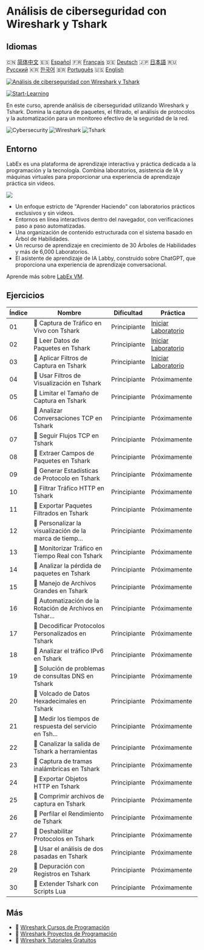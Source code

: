 # Análisis de ciberseguridad con Wireshark y Tshark

## Idiomas

🇨🇳 [简体中文](README_zh.md) 🇪🇸 [Español](README_es.md) 🇫🇷 [Français](README_fr.md) 🇩🇪 [Deutsch](README_de.md) 🇯🇵 [日本語](README_ja.md) 🇷🇺 [Русский](README_ru.md) 🇰🇷 [한국어](README_ko.md) 🇧🇷 [Português](README_pt.md) 🇺🇸 [English](README.md) 

[![Análisis de ciberseguridad con Wireshark y Tshark](https://cover-creator.labex.io/cybersecurity-analysis-with-wireshark-and-tshark.png?lang=es)](https://labex.io/es/courses/cybersecurity-analysis-with-wireshark-and-tshark)

[![Start-Learning](https://img.shields.io/badge/Start-Learning-whitesmoke?style=for-the-badge)](https://labex.io/es/courses/cybersecurity-analysis-with-wireshark-and-tshark)

En este curso, aprende análisis de ciberseguridad utilizando Wireshark y Tshark. Domina la captura de paquetes, el filtrado, el análisis de protocolos y la automatización para un monitoreo efectivo de la seguridad de la red.

![Cybersecurity](https://img.shields.io/badge/Cybersecurity-whitesmoke?style=for-the-badge&logo=cybersecurity)
![Wireshark](https://img.shields.io/badge/Wireshark-whitesmoke?style=for-the-badge&logo=wireshark)
![Tshark](https://img.shields.io/badge/Tshark-whitesmoke?style=for-the-badge&logo=tshark)


## Entorno

LabEx es una plataforma de aprendizaje interactiva y práctica dedicada a la programación y la tecnología. Combina laboratorios, asistencia de IA y máquinas virtuales para proporcionar una experiencia de aprendizaje práctica sin videos.

![](https://tutorial-screenshot.getvm.io/images/vm-1725247253.png)

- Un enfoque estricto de "Aprender Haciendo" con laboratorios prácticos exclusivos y sin videos.
- Entornos en línea interactivos dentro del navegador, con verificaciones paso a paso automatizadas.
- Una organización de contenido estructurada con el sistema basado en Árbol de Habilidades.
- Un recurso de aprendizaje en crecimiento de 30 Árboles de Habilidades y más de 6,000 Laboratorios.
- El asistente de aprendizaje de IA Labby, construido sobre ChatGPT, que proporciona una experiencia de aprendizaje conversacional.

Aprende más sobre [LabEx VM](https://support.labex.io/using-labex/virtual-machine).

## Ejercicios

|   Índice | Nombre                                                   | Dificultad   | Práctica                                                                                                                         |
|----------|----------------------------------------------------------|--------------|----------------------------------------------------------------------------------------------------------------------------------|
|       01 | 📖 Captura de Tráfico en Vivo con Tshark                 | Principiante | <a target='_blank' href='https://labex.io/es/tutorials/wireshark-capture-live-traffic-in-tshark-548916'>Iniciar Laboratorio</a>  |
|       02 | 📖 Leer Datos de Paquetes en Tshark                      | Principiante | <a target='_blank' href='https://labex.io/es/tutorials/wireshark-read-packet-data-in-tshark-548937'>Iniciar Laboratorio</a>      |
|       03 | 📖 Aplicar Filtros de Captura en Tshark                  | Principiante | <a target='_blank' href='https://labex.io/es/tutorials/wireshark-apply-capture-filters-in-tshark-548914'>Iniciar Laboratorio</a> |
|       04 | 📖 Usar Filtros de Visualización en Tshark               | Principiante | Próximamente                                                                                                                     |
|       05 | 📖 Limitar el Tamaño de Captura en Tshark                | Principiante | Próximamente                                                                                                                     |
|       06 | 📖 Analizar Conversaciones TCP en Tshark                 | Principiante | Próximamente                                                                                                                     |
|       07 | 📖 Seguir Flujos TCP en Tshark                           | Principiante | Próximamente                                                                                                                     |
|       08 | 📖 Extraer Campos de Paquetes en Tshark                  | Principiante | Próximamente                                                                                                                     |
|       09 | 📖 Generar Estadísticas de Protocolo en Tshark           | Principiante | Próximamente                                                                                                                     |
|       10 | 📖 Filtrar Tráfico HTTP en Tshark                        | Principiante | Próximamente                                                                                                                     |
|       11 | 📖 Exportar Paquetes Filtrados en Tshark                 | Principiante | Próximamente                                                                                                                     |
|       12 | 📖 Personalizar la visualización de la marca de tiemp... | Principiante | Próximamente                                                                                                                     |
|       13 | 📖 Monitorizar Tráfico en Tiempo Real con Tshark         | Principiante | Próximamente                                                                                                                     |
|       14 | 📖 Analizar la pérdida de paquetes en Tshark             | Principiante | Próximamente                                                                                                                     |
|       15 | 📖 Manejo de Archivos Grandes en Tshark                  | Principiante | Próximamente                                                                                                                     |
|       16 | 📖 Automatización de la Rotación de Archivos en Tshar... | Principiante | Próximamente                                                                                                                     |
|       17 | 📖 Decodificar Protocolos Personalizados en Tshark       | Principiante | Próximamente                                                                                                                     |
|       18 | 📖 Analizar el tráfico IPv6 en Tshark                    | Principiante | Próximamente                                                                                                                     |
|       19 | 📖 Solución de problemas de consultas DNS en Tshark      | Principiante | Próximamente                                                                                                                     |
|       20 | 📖 Volcado de Datos Hexadecimales en Tshark              | Principiante | Próximamente                                                                                                                     |
|       21 | 📖 Medir los tiempos de respuesta del servicio en Tsh... | Principiante | Próximamente                                                                                                                     |
|       22 | 📖 Canalizar la salida de Tshark a herramientas          | Principiante | Próximamente                                                                                                                     |
|       23 | 📖 Captura de tramas inalámbricas en Tshark              | Principiante | Próximamente                                                                                                                     |
|       24 | 📖 Exportar Objetos HTTP en Tshark                       | Principiante | Próximamente                                                                                                                     |
|       25 | 📖 Comprimir archivos de captura en Tshark               | Principiante | Próximamente                                                                                                                     |
|       26 | 📖 Perfilar el Rendimiento de Tshark                     | Principiante | Próximamente                                                                                                                     |
|       27 | 📖 Deshabilitar Protocolos en Tshark                     | Principiante | Próximamente                                                                                                                     |
|       28 | 📖 Usar el análisis de dos pasadas en Tshark             | Principiante | Próximamente                                                                                                                     |
|       29 | 📖 Depuración con Registros en Tshark                    | Principiante | Próximamente                                                                                                                     |
|       30 | 📖 Extender Tshark con Scripts Lua                       | Principiante | Próximamente                                                                                                                     |

## Más

- 🔗 [Wireshark Cursos de Programación](https://github.com/labex-labs/awesome-programming-courses)
- 🔗 [Wireshark Proyectos de Programación](https://github.com/labex-labs/awesome-programming-projects)
- 🔗 [Wireshark Tutoriales Gratuitos](https://github.com/labex-labs/wireshark-free-tutorials)

